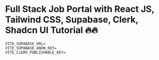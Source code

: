 # Full Stack Job Portal with React JS, Tailwind CSS, Supabase, Clerk, Shadcn UI Tutorial 🔥🔥


```
VITE_SUPABASE_URL=
VITE_SUPABASE_ANON_KEY=
VITE_CLERK_PUBLISHABLE_KEY=
```
